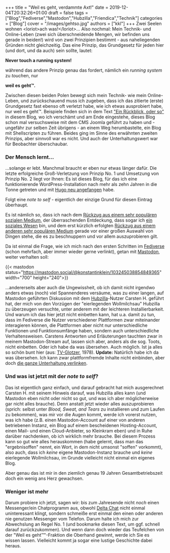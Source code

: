 +++
title = "Weil es geht, verdammte Axt!"
date = 2019-12-04T20:32:26+01:00
draft = false
tags = ["Blog","Fediverse","Mastodon","Hubzilla","Friendica","Technik"]
categories = ["Blog"]
cover = "/images/gehtso.jpg"
authors = ["kkl"]
+++
Zwei Seelen wohnen &lt;loriot&gt;ach was!&lt;/loriot&gt;... Also nochmal: Mein Technik- und Online-Leben (zwei sich überschneidende Mengen, wir befinden uns gerade in beiden!) wird von zwei Prinzipien bestimmt - aus naheliegenden Gründen nicht gleichzeitig. Das eine Prinzip, das Grundgesetz für jeden hier (und dort, und da auch) sein sollte, lautet:

**Never touch a running system!**

während das andere Prinzip genau das fordert, nämlich ein *running system* zu <em>touch</em>en, nur

**weil es geht&trade;.**

Zwischen diesen beiden Polen bewegt sich mein Technik- wie mein Online-Leben, und zurückschauend muss ich zugeben, dass ich das zitierte (erste) Grundgesetz fast ebenso oft verletzt habe, wie ich etwas ausprobiert habe, nur weil es geht&trade;. Beispiele finden sich in dem Text ["Ein Rückblick, oder so"](../ein-rueckblick-oder-so/) in diesem Blog, wo ich verschämt und am Ende eingestehe, dieses Blog schon mal versuchsweise mit dem CMS Joomla geführt zu haben und - ungefähr zur selben Zeit übrigens - an einem Weg herumbastelte, ein Blog mit Shellscripten zu führen. Beides ging im Sinne des erwähnten zweiten Prinzips, aber sinnvoll war es nicht. Und auch der Unterhaltungswert war für Beobachter überschaubar.

### Der Mensch lernt...

...solange er lebt. Manchmal braucht er eben nur etwas länger dafür. Die letzte erfolgreiche Groß-Verletzung von Prinzip No. 1 und Umsetzung von Prinzip No. 2 liegt vor Ihnen: Es ist dieses Blog, für das ich eine funktionierende WordPress-Installation nach mehr als zehn Jahren in die Tonne getreten und mit [Hugo neu angefangen](../hugo/) habe.

Folgt eine *note to self* - eigentlich der einzige Grund für diesen Eintrag überhaupt.

Es ist nämlich so, dass ich nach dem [Rückzug aus einem sehr populären sozialen Medium](../being-unsocial/), der überraschenden Entdeckung, dass sogar ich [ein soziales Wesen](../doch-social/) bin, und dem erst kürzlich erfolgten [Rückzug aus einem anderen sehr populären Medium](../zwitscherpause/) gerade vor einer großen Auswahl von Dingen stehe, die es zu beschnuppern und vor allem auszuprobieren gilt.

Da ist einmal die Frage, wie ich mich nach den ersten Schritten im [Fediverse](https://de.wikipedia.org/wiki/Fediverse) (schon mehrfach, aber immer wieder gerne verlinkt), getan mit [Mastodon](https://joinmastodon.org), weiter verhalten soll:

{{< mastodon status="https://mastodon.social/@konstantinklein/103245038854849365" width="700" height="240">}}

...andererseits aber auch die Ungewissheit, ob ich damit nicht irgendwo anders etwas (noch) viel Spannenderes versäume, was zu einer langen, auf Mastodon geführten Diskussion mit dem [Hubzilla](https://demo.hubzilla.org/)-Nutzer Carsten H. geführt hat, der mich von den Vorzügen der "eierlegenden Wollmilchsau" Hubzilla zu überzeugen versuchte, unter anderem mit der leichteren Installierbarkeit. Und warum ich das hier jetzt nicht einbetten kann, hat u.a. damit zu tun, dass im Fediverse die Nutzer verschiedener Plattformen zwar miteinander interagieren können, die Plattformen aber nicht nur unterschiedliche Funktionen und Funktionsumfänge haben, sondern auch unterschiedliche Verhaltensweisen. Carstens Antworten und Erläuterungen tauchten zwar in meinem Mastodon-Stream auf, lassen sich aber, anders als die sog. Toots, nicht einbetten. Oder ich habe da was übersehen. Auch möglich. Ist ja alles so schön bunt hier (aus: [TV-Glotzer](https://www.songtexte.com/songtext/nina-hagen/tv-glotzer-white-punks-on-dope-3e4fddb.html), 1978). **Update:** Natürlich habe ich da was übersehen. Ich kann zwar plattformfremde Inhalte nicht einbinden, aber doch [die ganze Unterhaltung verlinken](https://mastodon.social/@konstantinklein/103245038854849365).

### Und was ist jetzt mit der *note to self*?

Das ist eigentlich ganz einfach, und darauf gebracht hat mich ausgerechnet Carsten H. mit seinem Hinweis darauf, was Hubzilla alles kann (und Mastodon eben nicht oder nicht so gut, und was ich aber möglicherweise gar nicht alles brauche). Denn anstatt jetzt wieder alles auszuprobieren (sprich: selbst unter *Blood, Sweat, and Tears* zu installieren und zum Laufen zu bekommen), was mir vor die Augen kommt, werde ich vorerst nutzen, was ich habe (z.B. einen Mastodon-Account auf einer von anderen betriebenen Instanz, ein Blog auf einem bescheidenen Hosting-Account, einen Mail- und einen Cloud-Anbieter, so Kleinkram eben) und in Ruhe darüber nachdenken, ob ich wirklich mehr brauche. Bei diesem Prozess kann so gut wie alles herauskommen (habe gelernt, dass man das "ergebnisoffen" nennt, ein Wort, in dem nicht umsonst "soffen" vorkommt), also auch, dass ich *keine* eigene Mastodon-Instanz brauche und *keine* eierlegende Wollmilchsau, im Grunde vielleicht nicht einmal ein eigenes Blog.

Aber genau das ist mir in den ziemlich genau 19 Jahren Gesamtbetriebszeit doch ein wenig ans Herz gewachsen.

### Weniger ist mehr

Darum probiere ich jetzt, sagen wir: bis zum Jahresende nicht *noch* einen Messenger/ein Chatprogramm aus, obwohl [Delta Chat](https://delta.chat/de/) nicht einmal uninteressant klingt, sondern schmeiße erst einmal den einen oder anderen nie genutzen Messenger vom Telefon. Darum halte ich mich zur Abwechslung an Regel No. 1 (und bookmarke diesen Text, um ggf. schnell darauf zurückzukommen). Und wenn dann doch wieder das Teufelchen von der "Weil es geht&trade;"-Fraktion die Oberhand gewinnt, werde ich Sie es wissen lassen. Vielleicht kommt ja sogar eine lustige Geschichte dabei heraus.

